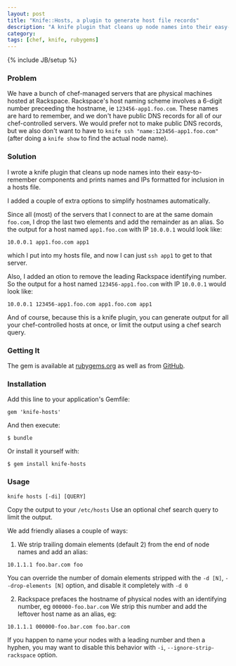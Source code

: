 ```yaml
---
layout: post
title: "Knife::Hosts, a plugin to generate host file records"
description: "A knife plugin that cleans up node names into their easy-to-remember components and prints names and IPs formatted for inclusion in a hosts file."
category: 
tags: [chef, knife, rubygems]
---
```

{% include JB/setup %}

### Problem
We have a bunch of chef-managed servers that are physical machines hosted at Rackspace. Rackspace's host naming scheme involves a 6-digit number preceeding the hostname, ie `123456-app1.foo.com`. These names are hard to remember, and we don't have public DNS records for all of our chef-controlled servers. We would prefer not to make public DNS records, but we also don't want to have to `knife ssh "name:123456-app1.foo.com"` (after doing a `knife show` to find the actual node name).

### Solution

I wrote a knife plugin that cleans up node names into their easy-to-remember components and prints names and IPs formatted for inclusion in a hosts file.

<!--more-->
I added a couple of extra options to simplify hostnames automatically.

Since all (most) of the servers that I connect to are at the same domain `foo.com`, I drop the last two elements and add the remainder as an alias. So the output for a host named `app1.foo.com` with IP `10.0.0.1` would look like:

```
10.0.0.1 app1.foo.com app1
```

which I put into my hosts file, and now I can just `ssh app1` to get to that server.

Also, I added an otion to remove the leading Rackspace identifying number. So the output for a host named `123456-app1.foo.com` with IP `10.0.0.1` would look like:

```
10.0.0.1 123456-app1.foo.com app1.foo.com app1
```

And of course, because this is a knife plugin, you can generate output for all your chef-controlled hosts at once, or limit the output using a chef search query.

### Getting It

The gem is available at [rubygems.org](https://rubygems.org/gems/knife-hosts) as well as from [GitHub](https://github.com/mgreensmith/knife-hosts).

### Installation

Add this line to your application's Gemfile:

    gem 'knife-hosts'

And then execute:

    $ bundle

Or install it yourself with:

    $ gem install knife-hosts

### Usage

```
knife hosts [-di] [QUERY]
```

Copy the output to your `/etc/hosts`
Use an optional chef search query to limit the output.

We add friendly aliases a couple of ways:

1. We strip trailing domain elements (default 2) from the end of node names and add an alias:

```
10.1.1.1 foo.bar.com foo
```
You can override the number of domain elements stripped with the `-d [N]`, `--drop-elements [N]` option, and disable it completely with `-d 0`

2. Rackspace prefaces the hostname of physical nodes with an identifying number, eg `000000-foo.bar.com`
We strip this number and add the leftover host name as an alias, eg:

```
10.1.1.1 000000-foo.bar.com foo.bar.com
```
If you happen to name your nodes with a leading number and then a hyphen, you may want to disable this behavior with `-i`, `--ignore-strip-rackspace` option.
